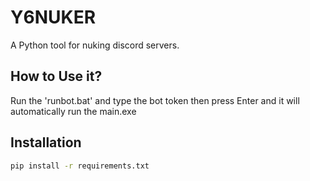 # Y6NUKER
A Python tool for nuking discord servers.

## How to Use it?
Run the 'runbot.bat' and type the bot token then press Enter and it will automatically run the main.exe 

## Installation
```bash
pip install -r requirements.txt
